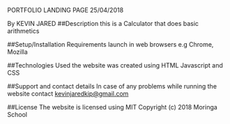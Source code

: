 PORTFOLIO LANDING PAGE
25/04/2018

By KEVIN JARED
##Description
this is a Calculator that does basic arithmetics

##Setup/Installation Requirements
launch in web browsers e.g Chrome, Mozilla

##Technologies Used
the website was created using HTML Javascript and CSS

##Support and contact details
In case of any problems while running the website contact kevinjaredkip@gmail.com

##License
The website is licensed using MIT Copyright (c) 2018 Moringa School
